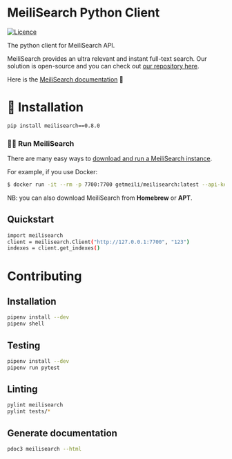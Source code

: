 # MeiliSearch Python Client

[![Licence](https://img.shields.io/badge/licence-MIT-blue.svg)](https://img.shields.io/badge/licence-MIT-blue.svg)

The python client for MeiliSearch API.

MeiliSearch provides an ultra relevant and instant full-text search. Our solution is open-source and you can check out [our repository here](https://github.com/meilisearch/MeiliDB).

Here is the [MeiliSearch documentation](https://docs.meilisearch.com/) 📖

# 🔧 Installation

```bash
pip install meilisearch==0.8.0
```

### 🏃‍♀️ Run MeiliSearch

There are many easy ways to [download and run a MeiliSearch instance](https://docs.meilisearch.com/getting_started/download.html).</br>

For example, if you use Docker:
```bash
$ docker run -it --rm -p 7700:7700 getmeili/meilisearch:latest --api-key=apiKey
```

NB: you can also download MeiliSearch from **Homebrew** or **APT**.

## Quickstart
```bash
import meilisearch
client = meilisearch.Client("http://127.0.0.1:7700", "123")
indexes = client.get_indexes()
```

# Contributing

## Installation

```bash
pipenv install --dev
pipenv shell
```

## Testing

```bash
pipenv install --dev
pipenv run pytest
```

## Linting
```bash
pylint meilisearch
pylint tests/*
```

## Generate documentation
```bash
pdoc3 meilisearch --html
```
